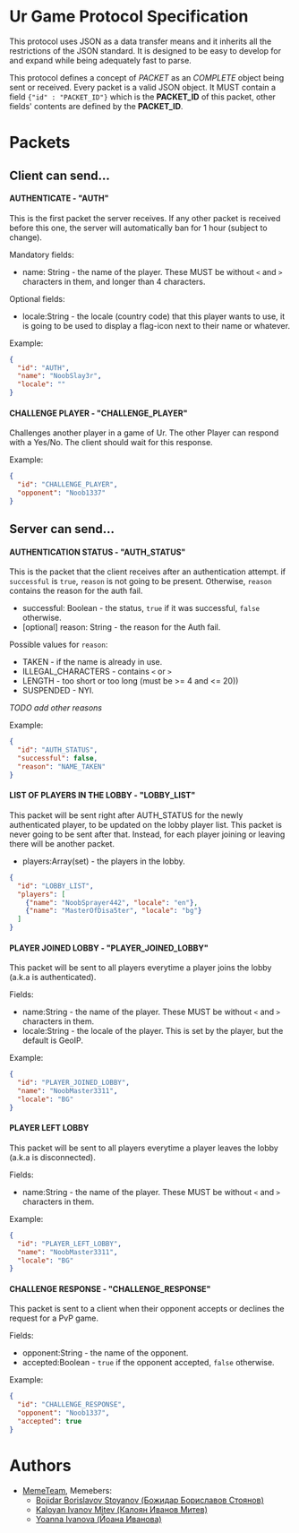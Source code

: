 # Ur Game Protocol Specification

This protocol uses JSON as a data transfer means and it inherits
all the restrictions of the JSON standard. It is designed to be
easy to develop for and expand while being adequately fast to parse.

This protocol defines a concept of _PACKET_ as an _COMPLETE_ object being
sent or received. Every packet is a valid JSON object. It MUST contain
a field `{"id" : "PACKET_ID"}` which is the **PACKET_ID** of this packet, other
fields' contents are defined by the **PACKET_ID**.

# Packets
## Client can send...
#### AUTHENTICATE - "AUTH"

This is the first packet the server receives. If any other packet is received before this one, the server will automatically ban for 1 hour (subject to change).

Mandatory fields:
* name: String - the name of the player. These MUST be without `<` and `>` characters in them, and longer than 4 characters.

Optional fields:
* locale:String - the locale (country code) that this player wants to use, it is going to be used to display a flag-icon next to their name or whatever.

Example:
```json
{
  "id": "AUTH",
  "name": "NoobSlay3r",
  "locale": ""
}
```

#### CHALLENGE PLAYER - "CHALLENGE_PLAYER"
Challenges another player in a game of Ur.
The other Player can respond with a Yes/No. The client should wait for this response.

Example: 
```json
{
  "id": "CHALLENGE_PLAYER",
  "opponent": "Noob1337"
}
```
## Server can send...

#### AUTHENTICATION STATUS - "AUTH_STATUS"
This is the packet that the client receives after an authentication attempt.
if `successful` is `true`, `reason` is not going to be present.
Otherwise, `reason` contains the reason for the auth fail.

* successful: Boolean - the status, `true` if it was successful, `false` otherwise.
* [optional] reason: String - the reason for the Auth fail.

Possible values for `reason`:
* TAKEN - if the name is already in use.
* ILLEGAL_CHARACTERS - contains `<` or `>` 
* LENGTH - too short or too long (must be >= 4 and <= 20))
* SUSPENDED - NYI.

*TODO add other reasons*

Example:

```json
{
  "id": "AUTH_STATUS",
  "successful": false,
  "reason": "NAME_TAKEN"
}
```
#### LIST OF PLAYERS IN THE LOBBY - "LOBBY_LIST"
This packet will be sent right after AUTH_STATUS for the newly authenticated player,
to be updated on the lobby player list. This packet is never going to be sent after that.
Instead, for each player joining or leaving there will be another packet.

* players:Array(set) - the players in the lobby.

```json
{
  "id": "LOBBY_LIST",
  "players": [
    {"name": "NoobSprayer442", "locale": "en"},
    {"name": "MasterOfDisa5ter", "locale": "bg"}
  ]
}
```

#### PLAYER JOINED LOBBY - "PLAYER_JOINED_LOBBY"
This packet will be sent to all players everytime a player joins the lobby (a.k.a is authenticated).

Fields:

- name:String - the name of the player. These MUST be without `<` and `>` characters in them.
- locale:String - the locale of the player. This is set by the player, but the default is GeoIP.

Example:
```json
{
  "id": "PLAYER_JOINED_LOBBY",
  "name": "NoobMaster3311",
  "locale": "BG"
}
```

#### PLAYER LEFT LOBBY
This packet will be sent to all players everytime a player leaves the lobby (a.k.a is disconnected).

Fields:

- name:String - the name of the player. These MUST be without `<` and `>` characters in them.

Example:
```json
{
  "id": "PLAYER_LEFT_LOBBY",
  "name": "NoobMaster3311",
  "locale": "BG"
}
```

#### CHALLENGE RESPONSE - "CHALLENGE_RESPONSE"
This packet is sent to a client when their opponent accepts or declines the request for a PvP game.

Fields:
* opponent:String - the name of the opponent.
* accepted:Boolean - `true` if the opponent accepted, `false` otherwise.

Example:
```json
{
  "id": "CHALLENGE_RESPONSE",
  "opponent": "Noob1337",
  "accepted": true
}
```


# Authors
* [MemeTeam](mailto://memeteam1997@gmail.com), Memebers:
    * [Bojidar Borislavov Stoyanov (Божидар Бориславов Стоянов)](mailto://glav0r3zzz4@gmail.com)
    * [Kaloyan Ivanov Mitev (Калоян Иванов Митев)](http://todo.com)
    * [Yoanna Ivanova (Йоана Иванова)](http://todo.com)

